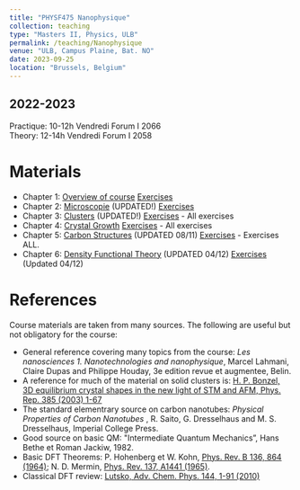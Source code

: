 ```yaml
---
title: "PHYSF475 Nanophysique"
collection: teaching
type: "Masters II, Physics, ULB"
permalink: /teaching/Nanophysique
venue: "ULB, Campus Plaine, Bat. NO"
date: 2023-09-25
location: "Brussels, Belgium"
---
```


2022-2023
---------
Practique: 10-12h Vendredi  Forum I 2066  
Theory:    12-14h Vendredi  Forum I 2058

Materials
======
* Chapter 1: [Overview of course](/files/Nanophysique/chapter1.pdf)		[Exercises](/files/Nanophysique/Exercises1.pdf)
* Chapter 2: [Microscopie](/files/Nanophysique/chapter2.pdf) (UPDATED!)		[Exercises](/files/Nanophysique/Exercises2.pdf)
* Chapter 3: [Clusters](/files/Nanophysique/chapter3.pdf) (UPDATED!)	[Exercises](/files/Nanophysique/Exercises3.pdf) - All exercises
* Chapter 4: [Crystal Growth](/files/Nanophysique/chapter4.pdf) 	[Exercises](/files/Nanophysique/Exercises4.pdf) - All exercises
* Chapter 5: [Carbon Structures](/files/Nanophysique/chapter5.pdf) (UPDATED 08/11) 	[Exercises](/files/Nanophysique/Exercises5.pdf) - Exercises ALL.
* Chapter 6: [Density Functional Theory](/files/Nanophysique/chapter6.pdf) (UPDATED 04/12)  	[Exercises](/files/Nanophysique/Exercises6.pdf) (Updated 04/12)


References
=============
Course materials are taken from many sources. The following are useful but not obligatory for the course:  
* General reference covering many topics from the course: *Les nanosciences 1. Nanotechnologies and nanophysique*, Marcel Lahmani, Claire Dupas and Philippe Houday, 3e edition revue et augmentee, Belin.  
* A reference for much of the material on solid clusters is: [H. P. Bonzel, 3D equilibrium crystal shapes in the new light of STM and AFM, Phys. Rep. 385 (2003) 1-67](https://www.sciencedirect.com/science/article/abs/pii/S0370157303002734)  
* The standard elementrary source on carbon nanotubes: *Physical Properties of Carbon Nanotubes* , R. Saito, G. Dresselhaus and M. S. Dresselhaus, Imperial College Press.  
* Good source on basic QM: "Intermediate Quantum Mechanics”, Hans Bethe et Roman Jackiw, 1982.  
* Basic DFT Theorems: P. Hohenberg et W. Kohn, [Phys. Rev. B 136, 864 (1964)](https://journals.aps.org/pr/abstract/10.1103/PhysRev.136.B864); N. D. Mermin, [Phys. Rev. 137, A1441 (1965)](https://journals.aps.org/pr/abstract/10.1103/PhysRev.137.A1441).  
* Classical DFT review: [Lutsko, Adv. Chem. Phys. 144, 1-91 (2010)](http://www.lutsko.com/publication/00076)  




